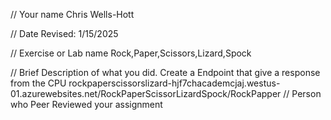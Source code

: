 // Your name 
Chris Wells-Hott

 // Date Revised: 
 1/15/2025

 // Exercise or Lab name 
 Rock,Paper,Scissors,Lizard,Spock

 // Brief Description of what you did. 
 Create a Endpoint that give a response from the CPU 
rockpaperscissorslizard-hjf7chacademcjaj.westus-01.azurewebsites.net/RockPaperScissorLizardSpock/RockPapper
// Person who Peer Reviewed your assignment